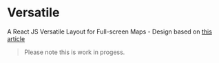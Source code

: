 # Versatile
A React JS Versatile Layout for Full-screen Maps - Design based on [this article ](https://medium.com/nycplanninglabs/a-versatile-layout-for-full-screen-maps-229cec508b22)

> Please note this is work in progess.
